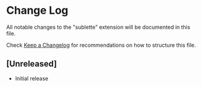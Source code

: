 # Change Log

All notable changes to the "sublette" extension will be documented in this file.

Check [Keep a Changelog](http://keepachangelog.com/) for recommendations on how to structure this file.

## [Unreleased]

- Initial release
